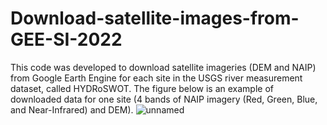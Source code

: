 # Download-satellite-images-from-GEE-SI-2022
This code was developed to download satellite imageries (DEM and NAIP) from Google Earth Engine for each site in the USGS river measurement dataset, called HYDRoSWOT. The figure below is an example of downloaded data for one site (4 bands of NAIP imagery (Red, Green, Blue, and Near-Infrared) and DEM).
![unnamed](https://user-images.githubusercontent.com/100253864/234718732-3b750fd5-40df-49b7-b77e-53727a517660.png)

